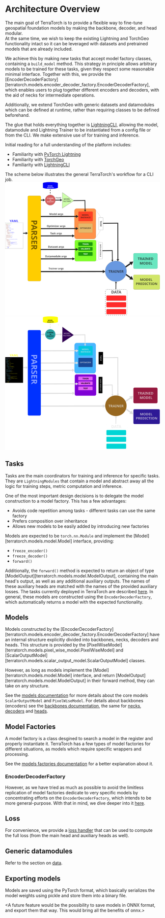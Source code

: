 # Architecture Overview

The main goal of TerraTorch is to provide a flexible way to fine-tune geospatial foundation models by making the backbone, decoder, and head modular.  
At the same time, we wish to keep the existing Lightning and TorchGeo functionality intact so it can be leveraged with datasets and pretrained models that are already included.

We achieve this by making new tasks that accept model factory classes, containing a `build_model` method. This strategy in principle allows arbitrary models to be trained for these tasks, given they respect some reasonable minimal interface.
Together with this, we provide the [EncoderDecoderFactory][terratorch.models.encoder_decoder_factory.EncoderDecoderFactory], which enables users to plug together different encoders and decoders, with the aid of necks for intermediate operations.

Additionally, we extend TorchGeo with generic datasets and datamodules which can be defined at runtime, rather than requiring classes to be defined beforehand.

The glue that holds everything together is [LightningCLI](https://lightning.ai/docs/pytorch/stable/api/lightning.pytorch.cli.LightningCLI.html#lightning.pytorch.cli.LightningCLI), allowing the model, datamodule and Lightning Trainer to be instantiated from a config file or from the CLI. We make extensive use of for training and inference.

Initial reading for a full understanding of the platform includes:

- Familiarity with [PyTorch Lightning](https://lightning.ai/pytorch-lightning)
- Familiarity with [TorchGeo](https://torchgeo.readthedocs.io/en/stable/)
- Familiarity with [LightningCLI](https://lightning.ai/docs/pytorch/stable/api/lightning.pytorch.cli.LightningCLI.html#lightning.pytorch.cli.LightningCLI)

The scheme below illustrates the general TerraTorch's workflow for a CLI job. 
![](../figs/architecture_drawing.png#only-light)
![](../figs/architecture_drawing_inv.png#only-dark)

## Tasks

Tasks are the main coordinators for training and inference for specific tasks. They are `LightningModules` that contain a model and abstract away all the logic for training steps, metric computation and inference.

One of the most important design decisions is to delegate the model construction to a model factory. This has a few advantages:
    
- Avoids code repetition among tasks - different tasks can use the same factory
- Prefers composition over inheritance
- Allows new models to be easily added by introducing new factories

Models are expected to be `torch.nn.Module` and implement the [Model][terratorch.models.model.Model] interface, providing:
    
- `freeze_encoder()`
- `freeze_decoder()`
- `forward()`

Additionally, the `forward()` method is expected to return an object of type [ModelOutput][terratorch.models.model.ModelOutput],
containing the main head's output, as well as any additional auxiliary outputs.
The names of these auxiliary heads are matched with the names of the provided auxiliary losses.
The tasks currently deployed in TerraTorch are described [here](../package/tasks.md).
In general, these models are constructed using the `EncoderDecoderFactory`, which automatically returns a model with the expected functionality.

## Models

Models constructed by the [EncoderDecoderFactory][terratorch.models.encoder_decoder_factory.EncoderDecoderFactory]
have an internal structure explicitly divided into backbones, necks, decoders and heads.
This structure is provided by the [PixelWiseModel][terratorch.models.pixel_wise_model.PixelWiseModel]
and [ScalarOutputModel][terratorch.models.scalar_output_model.ScalarOutputModel] classes.

However, as long as models implement the [Model][terratorch.models.model.Model] interface,
and return [ModelOutput][terratorch.models.model.ModelOutput] in their forward method, they can take on any structure.

See the [models documentation](../package/meta_models.md) for more details about the core models `ScalarOutputModel` and
`PixelWiseModel`. For details about backbones (encoders) see the [backbones documentation](../package/backbones.md), the
same for [necks](../package/necks.md), [decoders](../package/decoders.md) and [heads](../package/heads.md).  

## Model Factories

A model factory is a class desgined to search a model in the register and properly instantiate it. TerraTorch
has a few types of model factories for different situations, as models which require specific wrappers and
processing.

See the [models factories documentation](../package/model_factories.md) for a better explanation about it. 

### EncoderDecoderFactory

However, as we have tried as much as possible to avoid the limitless replication of model factories dedicate to very specific models by
concentrating efforts on the `EncoderDecoderFactory`, which intends to be more general-purpose.
With that in mind, we dive deeper into it [here](encoder_decoder_factory.md).

## Loss
For convenience, we provide a [loss handler](../package/loss.md) that can be used to compute the full loss (from the main head and auxiliary heads as well).

## Generic datamodules
Refer to the section on [data](data.md).

## Exporting models
Models are saved using the PyTorch format, which basically serializes the model weights using pickle and store them into a binary file. 

<A future feature would be the possibility to save models in ONNX format, and export them that way. This would bring all the benefits of onnx.>
